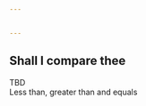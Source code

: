 ```yaml
---


---
```


<h2 id="shall-i-compare-thee">Shall I compare thee</h2>
<p>TBD<br>
Less than, greater than and equals</p>

